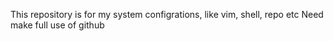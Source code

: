 This repository is for my system configrations, like vim, shell, repo etc
Need make full use of github
